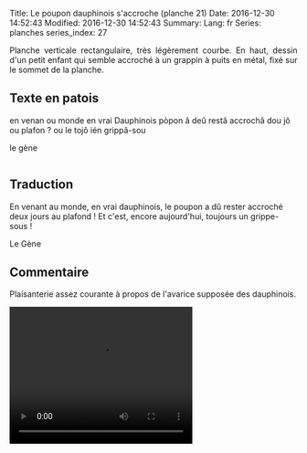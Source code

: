 Title: Le poupon dauphinois s'accroche (planche 21)
Date: 2016-12-30 14:52:43
Modified: 2016-12-30 14:52:43
Summary: 
Lang: fr
Series: planches
series_index: 27

<p style="text-align:justify;">Planche verticale rectangulaire, très légèrement courbe. En haut, dessin d'un petit enfant qui semble accroché à un grappin à puits en métal, fixé sur le sommet de la planche.</p>

<figure class="image-block" style="float: right;">
  <img alt="" src="{static}/images/planche_21.png">
  <figcaption style="max-width: 193px"></figcaption>
</figure>

## Texte en patois
en venan ou monde en vrai Dauphinois pòpon â deû restâ accrochâ dou jô ou plafon ? ou le tojô ién grippâ-sou

le gène
<figure class="image-block" style="float: center;">
  <img alt="" src="{static}/images/planche_21_dessin_et_crochet.png">
  <figcaption style="max-width: 420px"></figcaption>
</figure>


## Traduction
En venant au monde, en vrai dauphinois, le poupon a dû rester accroché deux jours au plafond !  Et c'est, encore aujourd'hui, toujours un grippe-sous !

Le Gène

## Commentaire
Plaisanterie assez courante à propos de l'avarice supposée des dauphinois.



<video width="320" height="240" controls>
  <source src="https://d1njpgd0ygatdn.cloudfront.net/video_21.mp4" type="video/mp4">
</video>
